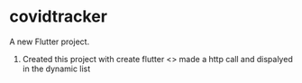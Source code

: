 # covidtracker

A new Flutter project.

1. Created this project with 
    create flutter <<proejct name>>
    made a http call and dispalyed in the dynamic list
  
